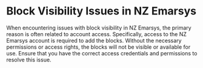 # Block Visibility Issues in NZ Emarsys

When encountering issues with block visibility in NZ Emarsys, the primary reason is often related to account access. Specifically, access to the NZ Emarsys account is required to add the blocks. Without the necessary permissions or access rights, the blocks will not be visible or available for use. Ensure that you have the correct access credentials and permissions to resolve this issue.